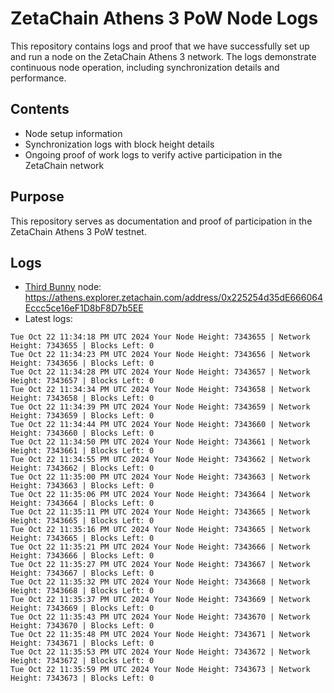# ZetaChain Athens 3 PoW Node Logs
This repository contains logs and proof that we have successfully set up and run a node on the ZetaChain Athens 3 network. The logs demonstrate continuous node operation, including synchronization details and performance.

## Contents
- Node setup information
- Synchronization logs with block height details
- Ongoing proof of work logs to verify active participation in the ZetaChain network

## Purpose
This repository serves as documentation and proof of participation in the ZetaChain Athens 3 PoW testnet.

## Logs

- [Third Bunny](https://thirdbunny.xyz/) node: https://athens.explorer.zetachain.com/address/0x225254d35dE666064Eccc5ce16eF1D8bF8D7b5EE
- Latest logs:
```
Tue Oct 22 11:34:18 PM UTC 2024 Your Node Height: 7343655 | Network Height: 7343655 | Blocks Left: 0
Tue Oct 22 11:34:23 PM UTC 2024 Your Node Height: 7343656 | Network Height: 7343656 | Blocks Left: 0
Tue Oct 22 11:34:28 PM UTC 2024 Your Node Height: 7343657 | Network Height: 7343657 | Blocks Left: 0
Tue Oct 22 11:34:34 PM UTC 2024 Your Node Height: 7343658 | Network Height: 7343658 | Blocks Left: 0
Tue Oct 22 11:34:39 PM UTC 2024 Your Node Height: 7343659 | Network Height: 7343659 | Blocks Left: 0
Tue Oct 22 11:34:44 PM UTC 2024 Your Node Height: 7343660 | Network Height: 7343660 | Blocks Left: 0
Tue Oct 22 11:34:50 PM UTC 2024 Your Node Height: 7343661 | Network Height: 7343661 | Blocks Left: 0
Tue Oct 22 11:34:55 PM UTC 2024 Your Node Height: 7343662 | Network Height: 7343662 | Blocks Left: 0
Tue Oct 22 11:35:00 PM UTC 2024 Your Node Height: 7343663 | Network Height: 7343663 | Blocks Left: 0
Tue Oct 22 11:35:06 PM UTC 2024 Your Node Height: 7343664 | Network Height: 7343664 | Blocks Left: 0
Tue Oct 22 11:35:11 PM UTC 2024 Your Node Height: 7343665 | Network Height: 7343665 | Blocks Left: 0
Tue Oct 22 11:35:16 PM UTC 2024 Your Node Height: 7343665 | Network Height: 7343665 | Blocks Left: 0
Tue Oct 22 11:35:21 PM UTC 2024 Your Node Height: 7343666 | Network Height: 7343666 | Blocks Left: 0
Tue Oct 22 11:35:27 PM UTC 2024 Your Node Height: 7343667 | Network Height: 7343667 | Blocks Left: 0
Tue Oct 22 11:35:32 PM UTC 2024 Your Node Height: 7343668 | Network Height: 7343668 | Blocks Left: 0
Tue Oct 22 11:35:37 PM UTC 2024 Your Node Height: 7343669 | Network Height: 7343669 | Blocks Left: 0
Tue Oct 22 11:35:43 PM UTC 2024 Your Node Height: 7343670 | Network Height: 7343670 | Blocks Left: 0
Tue Oct 22 11:35:48 PM UTC 2024 Your Node Height: 7343671 | Network Height: 7343671 | Blocks Left: 0
Tue Oct 22 11:35:53 PM UTC 2024 Your Node Height: 7343672 | Network Height: 7343672 | Blocks Left: 0
Tue Oct 22 11:35:59 PM UTC 2024 Your Node Height: 7343673 | Network Height: 7343673 | Blocks Left: 0
```
